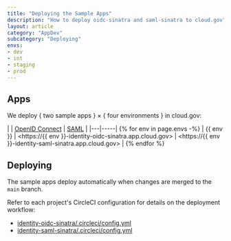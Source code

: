 ```yaml
---
title: "Deploying the Sample Apps"
description: "How to deploy oidc-sinatra and saml-sinatra to cloud.gov"
layout: article
category: "AppDev"
subcategory: "Deploying"
envs:
- dev
- int
- staging
- prod
---
```


## Apps

We deploy { two sample apps } &times; { four environments } in cloud.gov:

| | [OpenID Connect](https://github.com/18f/identity-oidc-sinatra/) | [SAML](https://github.com/18f/identity-oidc-saml/) |
|---|-----|
{% for env in page.envs -%}
| {{ env }} | <https://{{ env }}-identity-oidc-sinatra.app.cloud.gov> | <https://{{ env }}-identity-saml-sinatra.app.cloud.gov> |
{% endfor %}

## Deploying

The sample apps deploy automatically when changes are merged to the `main` branch.

Refer to each project's CircleCI configuration for details on the deployment workflow:

- [identity-oidc-sinatra/.circleci/config.yml](https://github.com/18F/identity-oidc-sinatra/blob/main/.circleci/config.yml)
- [identity-saml-sinatra/.circleci/config.yml](https://github.com/18F/identity-saml-sinatra/blob/main/.circleci/config.yml)
